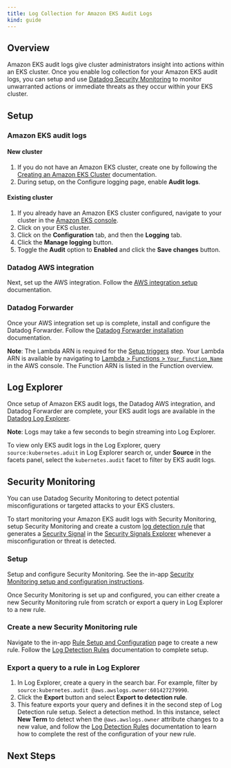 ```yaml
---
title: Log Collection for Amazon EKS Audit Logs
kind: guide
---
```


## Overview

Amazon EKS audit logs give cluster administrators insight into actions within an EKS cluster. Once you enable log collection for your Amazon EKS audit logs, you can setup and use [Datadog Security Monitoring][1] to monitor unwarranted actions or immediate threats as they occur within your EKS cluster.

## Setup

### Amazon EKS audit logs

#### New cluster

1. If you do not have an Amazon EKS cluster, create one by following the [Creating an Amazon EKS Cluster][2] documentation.
1. During setup, on the Configure logging page, enable **Audit logs**.

#### Existing cluster

1. If you already have an Amazon EKS cluster configured, navigate to your cluster in the [Amazon EKS console][2].
1. Click on your EKS cluster.
1. Click on the **Configuration** tab, and then the **Logging** tab.
1. Click the **Manage logging** button.
1. Toggle the **Audit** option to **Enabled** and click the **Save changes** button.

### Datadog AWS integration

Next, set up the AWS integration. Follow the [AWS integration setup][3] documentation.

### Datadog Forwarder

Once your AWS integration set up is complete, install and configure the Datadog Forwarder. Follow the [Datadog Forwarder installation][4] documentation.

**Note**: The Lambda ARN is required for the [Setup triggers][5] step. Your Lambda ARN is available by navigating to [Lambda > Functions > `Your_Function_Name`][6] in the AWS console. The Function ARN is listed in the Function overview.

## Log Explorer

Once setup of Amazon EKS audit logs, the Datadog AWS integration, and Datadog Forwarder are complete, your EKS audit logs are available in the [Datadog Log Explorer][7].

**Note**: Logs may take a few seconds to begin streaming into Log Explorer.

To view only EKS audit logs in the Log Explorer, query `source:kubernetes.aduit` in Log Explorer search or, under **Source** in the facets panel, select the `kubernetes.audit` facet to filter by EKS audit logs.

## Security Monitoring

You can use Datadog Security Monitoring to detect potential misconfigurations or targeted attacks to your EKS clusters.

To start monitoring your Amazon EKS audit logs with Security Monitoring, setup Security Monitoring and create a custom [log detection rule][8] that generates a [Security Signal][9] in the [Security Signals Explorer][10] whenever a misconfiguration or threat is detected.

### Setup

Setup and configure Security Monitoring. See the in-app [Security Monitoring setup and configuration instructions][1].

Once Security Monitoring is set up and configured, you can either create a new Security Monitoring rule from scratch or export a query in Log Explorer to a new rule.

### Create a new Security Monitoring rule

Navigate to the in-app [Rule Setup and Configuration][11] page to create a new rule. Follow the [Log Detection Rules][12] documentation to complete setup.

### Export a query to a rule in Log Explorer

1. In Log Explorer, create a query in the search bar. For example, filter by `source:kubernetes.audit @aws.awslogs.owner:601427279990`.
1. Click the **Export** button and select **Export to detection rule**.
1. This feature exports your query and defines it in the second step of Log Detection rule setup. Select a detection method. In this instance, select **New Term** to detect when the `@aws.awslogs.owner` attribute changes to a new value, and follow the [Log Detection Rules][12] documentation to learn how to complete the rest of the configuration of your new rule.


## Next Steps

[1]: /security_platform/security_monitoring/
[2]: https://docs.aws.amazon.com/eks/latest/userguide/create-cluster.html
[3]: /integrations/amazon_web_services/?tab=roledelegation#setup
[4]: /serverless/libraries_integrations/forwarder/
[5]: /logs/guide/send-aws-services-logs-with-the-datadog-lambda-function/?tab=awsconsole#set-up-triggers
[6]: https://console.aws.amazon.com/lambda/home#/functions
[7]: https://app.datadoghq.com/logs
[8]: /security_platform/security_monitoring/log_detection_rules
[9]: /security_platform/security_monitoring/getting_started#inspect-a-security-signal
[10]: https://app.datadoghq.com/security
[11]: https://app.datadoghq.com/security/configuration/rules/new
[12]: /security_platform/security_monitoring/log_detection_rules?tab=threshold#choose-a-detection-method
